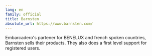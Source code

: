 ```yaml
---
lang: en
family: official
title: Barnsten
absolute_url: https://www.barnsten.com/
---
```

Embarcadero's partener for BENELUX and french spoken countries, Barnsten sells their products. They also does a first level support for registered users.